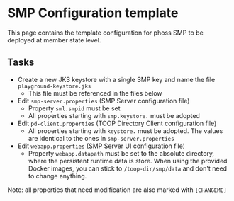 # SMP Configuration template

This page contains the template configuration for phoss SMP to be deployed at member state level.

## Tasks

* Create a new JKS keystore with a single SMP key and name the file `playground-keystore.jks`
    * This file must be referenced in the files below
* Edit `smp-server.properties` (SMP Server configuration file)
    * Property `sml.smpid` must be set
    * All properties starting with `smp.keystore.` must be adopted
* Edit `pd-client.properties` (TOOP Directory Client configuration file)
    * All properties starting with `keystore.` must be adopted. The values are identical to the ones in `smp-server.properties`
* Edit `webapp.properties` (SMP Server UI configuration file)
    * Property `webapp.datapath` must be set to the absolute directory, where the persistent runtime data is store. When using the provided Docker images, you can stick to `/toop-dir/smp/data` and don't need to change anything.

Note: all properties that need modification are also marked with `[CHANGEME]`
